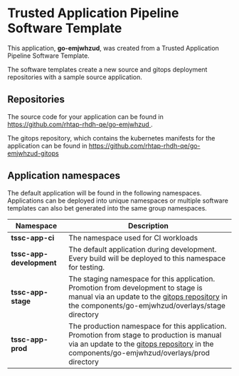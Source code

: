 # Trusted Application Pipeline Software Template

This application, **go-emjwhzud**, was created from a Trusted Application Pipeline Software Template.

The software templates create a new source and gitops deployment repositories with a sample source application. 

## Repositories

The source code for your application can be found in [https://github.com/rhtap-rhdh-qe/go-emjwhzud ](https://github.com/rhtap-rhdh-qe/go-emjwhzud ).
 
The gitops repository, which contains the kubernetes manifests for the application can be found in 
[https://github.com/rhtap-rhdh-qe/go-emjwhzud-gitops ](https://github.com/rhtap-rhdh-qe/go-emjwhzud-gitops ) 

## Application namespaces 

The default application will be found in the following namespaces. Applications can be deployed into unique namespaces or multiple software templates can also bet generated into the same group namespaces.  

|  Namespace   |  Description   |  
| -------- | -------- |
| **tssc-app-ci** | The namespace used for CI workloads |
| **tssc-app-development** | The default application during development. Every build will be deployed to this namespace for testing. |
| **tssc-app-stage** | The staging namespace for this application. Promotion from development to stage is manual via an update to the [gitops repository](https://github.com/rhtap-rhdh-qe/go-emjwhzud-gitops ) in the components/go-emjwhzud/overlays/stage directory |
| **tssc-app-prod** | The production namespace for this application. Promotion from stage to production is manual via an update to the [gitops repository](https://github.com/rhtap-rhdh-qe/go-emjwhzud-gitops ) in the components/go-emjwhzud/overlays/prod directory |
